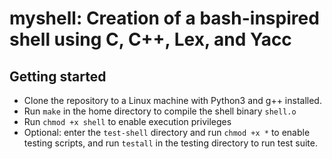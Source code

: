 # myshell: Creation of a bash-inspired shell using C, C++, Lex, and Yacc

## Getting started
- Clone the repository to a Linux machine with Python3 and g++ installed.
- Run `make` in the home directory to compile the shell binary `shell.o`
- Run `chmod +x shell` to enable execution privileges
- Optional: enter the `test-shell` directory and run `chmod +x *` to enable testing scripts, and run `testall` in the testing directory to run test suite.

